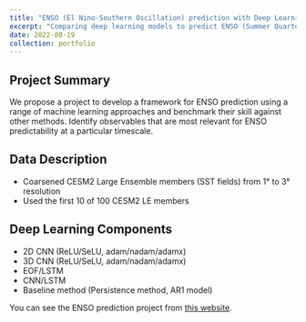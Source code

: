 ```yaml
---
title: "ENSO (El Nino-Southern Oscillation) prediction with Deep Learning"
excerpt: "Comparing deep learning models to predict ENSO (Summer Quarter 2022) <br/><img src='/personal_page/images/oceanhwlogo.png'>"
date: 2022-08-19
collection: portfolio
---
```


Project Summary
-----
We propose a project to develop a framework for ENSO prediction using a range of machine learning approaches and benchmark their skill against other methods. Identify observables that are most relevant for ENSO predictability at a particular timescale.

Data Description
-----
- Coarsened CESM2 Large Ensemble members (SST fields) from 1° to 3° resolution 
- Used the first 10 of 100 CESM2 LE members

Deep Learning Components
-----
- 2D CNN (ReLU/SeLU, adam/nadam/adamx)
- 3D CNN (ReLU/SeLU, adam/nadam/adamx)
- EOF/LSTM
- CNN/LSTM
- Baseline method (Persistence method, AR1 model)

You can see the ENSO prediction project from [this website](https://docs.google.com/presentation/d/12yYrVOETeDXEHKlPZ1OPy8gSXGozRJ72/edit?usp=sharing&ouid=111659501692119805685&rtpof=true&sd=true).
